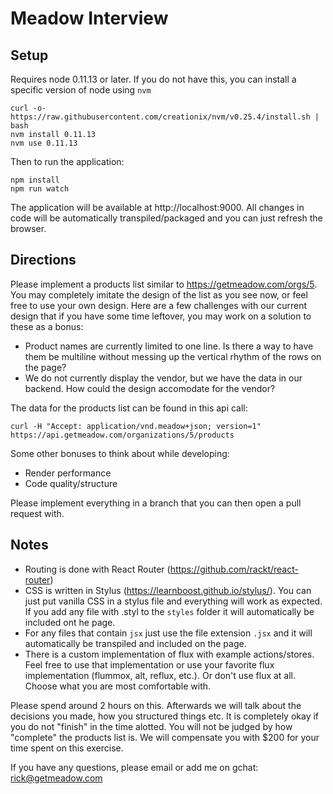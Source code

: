 # Meadow Interview

## Setup

Requires node 0.11.13 or later. If you do not have this, you can install a specific version of node using `nvm`

```
curl -o- https://raw.githubusercontent.com/creationix/nvm/v0.25.4/install.sh | bash
nvm install 0.11.13
nvm use 0.11.13
```

Then to run the application:

```
npm install
npm run watch
```

The application will be available at http://localhost:9000. All changes in code will be automatically transpiled/packaged and you can just refresh the browser.

## Directions

Please implement a products list similar to https://getmeadow.com/orgs/5. You may completely imitate the design of the list as you see now, or feel free to use your own design. Here are a few challenges with our current design that if you have some time leftover, you may work on a solution to these as a bonus:

- Product names are currently limited to one line. Is there a way to have them be multiline without messing up the vertical rhythm of the rows on the page?
- We do not currently display the vendor, but we have the data in our backend. How could the design accomodate for the vendor?

The data for the products list can be found in this api call:

```
curl -H "Accept: application/vnd.meadow+json; version=1" https://api.getmeadow.com/organizations/5/products
```

Some other bonuses to think about while developing:

- Render performance
- Code quality/structure

Please implement everything in a branch that you can then open a pull request with.

## Notes

- Routing is done with React Router (https://github.com/rackt/react-router)
- CSS is written in Stylus (https://learnboost.github.io/stylus/). You can just put vanilla CSS in a stylus file and everything will work as expected. If you add any file with .styl to the `styles` folder it will automatically be included ont he page.
- For any files that contain `jsx` just use the file extension `.jsx` and it will automatically be transpiled and included on the page.
- There is a custom implementation of flux with example actions/stores. Feel free to use that implementation or use your favorite flux implementation (flummox, alt, reflux, etc.). Or don't use flux at all. Choose what you are most comfortable with.

Please spend around 2 hours on this. Afterwards we will talk about the decisions you made, how you structured things etc. It is completely okay if you do not "finish" in the time alotted. You will not be judged by how "complete" the products list is. We will compensate you with $200 for your time spent on this exercise.

If you have any questions, please email or add me on gchat: rick@getmeadow.com

